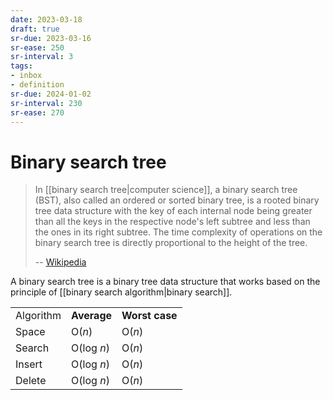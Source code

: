 ```yaml
---
date: 2023-03-18
draft: true
sr-due: 2023-03-16
sr-ease: 250
sr-interval: 3
tags:
- inbox
- definition
sr-due: 2024-01-02
sr-interval: 230
sr-ease: 270
---
```


# Binary search tree

> In [[binary search tree|computer science]], a binary search tree
> (BST), also called an ordered or sorted binary tree, is a rooted binary tree
> data structure with the key of each internal node being greater than all the
> keys in the respective node's left subtree and less than the ones in its right
> subtree. The time complexity of operations on the binary search tree is
> directly proportional to the height of the tree.
>
> -- [Wikipedia](https://en.wikipedia.org/wiki/Binary_search_tree)

A binary search tree is a binary tree data structure that works based on the
principle of [[binary search algorithm|binary search]].

|           |             |                |
| --------- | ----------- | -------------- |
| Algorithm | **Average** | **Worst case** |
| Space     | O(_n_)      | O(_n_)         |
| Search    | O(log _n_)  | O(_n_)         |
| Insert    | O(log _n_)  | O(_n_)         |
| Delete    | O(log _n_)  | O(_n_)         |